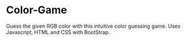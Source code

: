 # Color-Game
Guess the given RGB color with this intuitive color guessing game. Uses Javascript, HTML and CSS with BootStrap.
